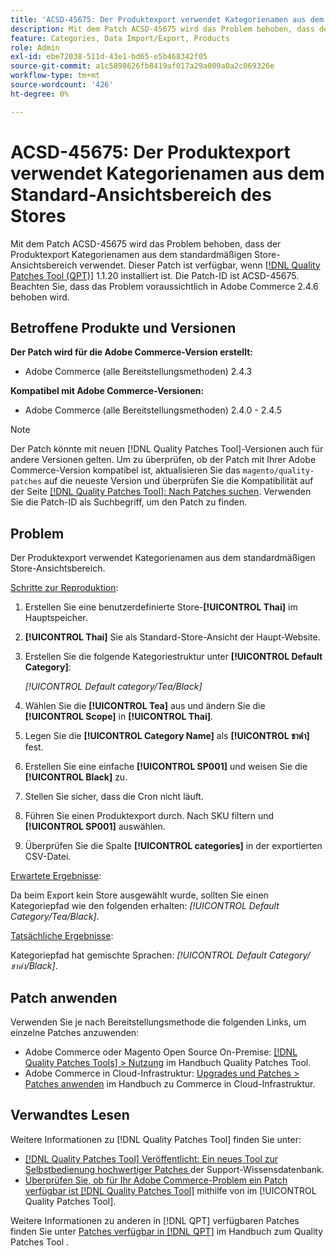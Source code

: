 ```yaml
---
title: 'ACSD-45675: Der Produktexport verwendet Kategorienamen aus dem Standard-Ansichtsbereich des Stores'
description: Mit dem Patch ACSD-45675 wird das Problem behoben, dass der Produktexport Kategorienamen aus dem standardmäßigen Store-Ansichtsbereich verwendet. Dieser Patch ist verfügbar, wenn das [Quality Patches Tool (QPT)](https://experienceleague.adobe.com/en/docs/commerce-knowledge-base/kb/announcements/commerce-announcements/magento-quality-patches-released-new-tool-to-self-serve-quality-patches) 1.1.20 installiert ist. Die Patch-ID ist ACSD-45675. Beachten Sie, dass das Problem voraussichtlich in Adobe Commerce 2.4.6 behoben wird.
feature: Categories, Data Import/Export, Products
role: Admin
exl-id: ebe72038-511d-43e1-bd65-e5b468342f05
source-git-commit: a1c5898626fb8419af017a29a009a0a2c069326e
workflow-type: tm+mt
source-wordcount: '426'
ht-degree: 0%

---
```


# ACSD-45675: Der Produktexport verwendet Kategorienamen aus dem Standard-Ansichtsbereich des Stores

Mit dem Patch ACSD-45675 wird das Problem behoben, dass der Produktexport Kategorienamen aus dem standardmäßigen Store-Ansichtsbereich verwendet. Dieser Patch ist verfügbar, wenn [[!DNL Quality Patches Tool (QPT)]](https://experienceleague.adobe.com/en/docs/commerce-knowledge-base/kb/announcements/commerce-announcements/magento-quality-patches-released-new-tool-to-self-serve-quality-patches) 1.1.20 installiert ist. Die Patch-ID ist ACSD-45675. Beachten Sie, dass das Problem voraussichtlich in Adobe Commerce 2.4.6 behoben wird.

## Betroffene Produkte und Versionen

**Der Patch wird für die Adobe Commerce-Version erstellt:**

* Adobe Commerce (alle Bereitstellungsmethoden) 2.4.3

**Kompatibel mit Adobe Commerce-Versionen:**

* Adobe Commerce (alle Bereitstellungsmethoden) 2.4.0 - 2.4.5

>[!NOTE]
>
>Der Patch könnte mit neuen [!DNL Quality Patches Tool]-Versionen auch für andere Versionen gelten. Um zu überprüfen, ob der Patch mit Ihrer Adobe Commerce-Version kompatibel ist, aktualisieren Sie das `magento/quality-patches` auf die neueste Version und überprüfen Sie die Kompatibilität auf der Seite [[!DNL Quality Patches Tool]: Nach Patches suchen](https://experienceleague.adobe.com/tools/commerce-quality-patches/index.html). Verwenden Sie die Patch-ID als Suchbegriff, um den Patch zu finden.

## Problem

Der Produktexport verwendet Kategorienamen aus dem standardmäßigen Store-Ansichtsbereich.

<u>Schritte zur Reproduktion</u>:

1. Erstellen Sie eine benutzerdefinierte Store-**[!UICONTROL Thai]** im Hauptspeicher.
1. **[!UICONTROL Thai]** Sie als Standard-Store-Ansicht der Haupt-Website.
1. Erstellen Sie die folgende Kategoriestruktur unter **[!UICONTROL Default Category]**:

   *[!UICONTROL Default category/Tea/Black]*

1. Wählen Sie die **[!UICONTROL Tea]** aus und ändern Sie die **[!UICONTROL Scope]** in **[!UICONTROL Thai]**.
1. Legen Sie die **[!UICONTROL Category Name]** als **[!UICONTROL ชาดำ]** fest.
1. Erstellen Sie eine einfache **[!UICONTROL SP001]** und weisen Sie die **[!UICONTROL Black]** zu.
1. Stellen Sie sicher, dass die Cron nicht läuft.
1. Führen Sie einen Produktexport durch. Nach SKU filtern und **[!UICONTROL SP001]** auswählen.
1. Überprüfen Sie die Spalte **[!UICONTROL categories]** in der exportierten CSV-Datei.

<u>Erwartete Ergebnisse</u>:

Da beim Export kein Store ausgewählt wurde, sollten Sie einen Kategoriepfad wie den folgenden erhalten: *[!UICONTROL Default Category/Tea/Black]*.

<u>Tatsächliche Ergebnisse</u>:

Kategoriepfad hat gemischte Sprachen: *[!UICONTROL Default Category/ชาดำ/Black]*.

## Patch anwenden

Verwenden Sie je nach Bereitstellungsmethode die folgenden Links, um einzelne Patches anzuwenden:

* Adobe Commerce oder Magento Open Source On-Premise: [[!DNL Quality Patches Tools] > Nutzung](/help/tools/quality-patches-tool/usage.md) im Handbuch Quality Patches Tool.
* Adobe Commerce in Cloud-Infrastruktur: [Upgrades und Patches > Patches anwenden](https://experienceleague.adobe.com/docs/commerce-cloud-service/user-guide/develop/upgrade/apply-patches.html) im Handbuch zu Commerce in Cloud-Infrastruktur.

## Verwandtes Lesen

Weitere Informationen zu [!DNL Quality Patches Tool] finden Sie unter:

* [[!DNL Quality Patches Tool] Veröffentlicht: Ein neues Tool zur Selbstbedienung hochwertiger Patches ](https://experienceleague.adobe.com/en/docs/commerce-knowledge-base/kb/announcements/commerce-announcements/magento-quality-patches-released-new-tool-to-self-serve-quality-patches) der Support-Wissensdatenbank.
* [Überprüfen Sie, ob für Ihr Adobe Commerce-Problem ein Patch verfügbar ist [!DNL Quality Patches Tool]](/help/tools/quality-patches-tool/patches-available-in-qpt/check-patch-for-magento-issue-with-magento-quality-patches.md) mithilfe von im [!UICONTROL Quality Patches Tool].

Weitere Informationen zu anderen in [!DNL QPT] verfügbaren Patches finden Sie unter [Patches verfügbar in [!DNL QPT]](https://experienceleague.adobe.com/tools/commerce-quality-patches/index.html) im Handbuch zum Quality Patches Tool .
